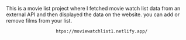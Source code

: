 This is a movie list project where I fetched movie watch list data from an external API and then displayed the data on the website. you can add or remove films from your list.                                                 
                   
                       htps://moviewatchlist1.netlify.app/      
 
